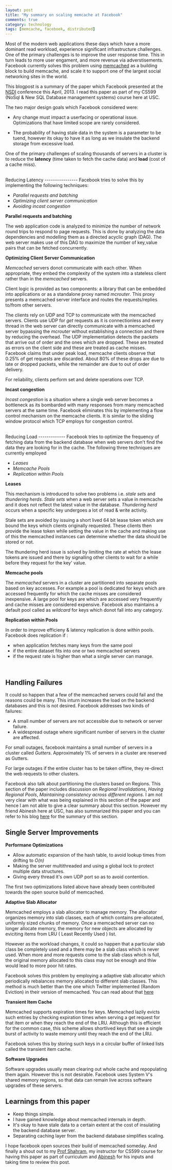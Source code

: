 ```yaml
---
layout: post
title: "My summary on scaling memcache at Facebook"
comments: true
category: technology
tags: [memcache, facebook, distributed]
---
```


Most of the modern web applications these days which have a more dominant read workload, experience significant infrastructure challenges. One of the primary challenges is to improve the user response time. This in turn leads to more user engament, and more revenue via adverstisements. Facebook currently solves this problem using [memcached](https://github.com/memcached/) as a building block to build memcache, and scale it to support one of the largest social networking sites in the world.


This blogpost is a summary of the paper which Facebook presented at the [NSDI](https://www.usenix.org/conference/nsdi13/scaling-memcache-facebook) conference this April, 2013. I read this paper as part of my CS599 (NoSql & New SQL Database management systems) course here at USC.


The two major design goals which Facebook considered were:

* Any change must impact a userfacing or operational issue. Optimizations that have limited scope are rarely considered. 

* The probability of having stale data in the system is a parameter to be tuend, however its okay to have it as long as we insulate the backend storage from excessive load.

One of the primary challenges of scaling thousands of servers in a cluster is to reduce the **latency** (time taken to fetch the cache data) and **load** (cost of a cache miss).

<br/>
Reducing Latency
----------------
Facebook tries to solve this by implementing the following techniques:

* *Parallel requests and batching*
* *Optimizing client server communication*
* *Avoiding incast congestion* 

**Parallel requests and batching**


The web application code is analyzed to minimize the number of network round trips to respond to page requests. This is done by analyzing the data dependencies and modelling them as a directed acyclic graph (DAG). The web server makes use of this DAG to maximize the number of key,value pairs that can be fetched concurrently.

**Optimizing Client Server Communication**



*Memcached* servers donot communicate with each other. When appropriate, they  embed the complexity of the system into a stateless client rather than in the *memcached* servers.

Client logic is provided as two components: a library that can be embedded into applications or as a standalone proxy named *mcrouter*. This proxy presents a memcached server interface and routes the requests/replies to/from other servers.

The clients rely on UDP and TCP to communicate with the memcached servers. Clients use UDP for *get* requests as it is connectionless and every thread in the web server can directly communicate with a memcached server bypassing the *mcrouter* without establishing a connection and there by reducing the overhead. The UDP implementation detects the packets that arrive out of order and the ones which are dropped. These are treated as errors on the client side and these are treated as cache misses. Facebook claims that under peak load, memcache clients observe that 0.25% of get requests are discarded. About 80% of these drops
are due to late or dropped packets, while the remainder are due to out of order delivery.

For reliability, clients perform set and delete operations over TCP.

**Incast congestion**



*Incast congestion* is a situation where a single web server becomes a bottleneck as its bombarded with many responses from many memcached servers at the same time. Facebook eliminates this by implementing a flow control mechanism on the memcache clients. It is similar to the sliding window protocol which TCP employs for congestion control.

<br/>
Reducing Load
-------------
Facebook tries to optimize the frequency of fetching data from the backend database when web servers don't find the data they are looking for in the cache. The following three techniques are currently employed

* *Leases*
* *Memcache Pools*
* *Replication within Pools*

**Leases**



This mechanism is introduced to solve two problems i.e. *stale sets* and *thundering herds*. *Stale sets* when a web server sets a value in memcache and it does not reflect the latest value in the database. *Thundering herd* occurs when a specific key undergoes a lot of read & write activity.

Stale sets are avoided by issuing a short lived 64 bit lease token which are bound the keys which clients originally requested. These clients then provide the lease token while setting the value in the cache and making use of this the memcached instances can determine whether the data should be stored or not. 


The thundering herd issue is solved by limiting the rate at which the lease tokens are issued and there by signalling other clients to wait for a while before they request for the key' value.


**Memcache pools**

The *memcached* servers in a cluster are partitioned into separate pools based on key accesses. For example a pool is dedicated for keys which are accessed frequently for which the cache misses are considered inexpensive. A large pool for keys are which are accessed very frequently and cache misses are considered expensive. Facebook also maintains a default pool called as *wildcard* for keys which donot fall into any category.



**Replication within Pools**

In order to improve efficieny & latency replication is done within pools. Facebook does replication if :

* when application fetches many keys from the same pool
* if the entire dataset fits into one or two memcached servers
* if the request rate is higher than what a single server can manage.

<br/>

Handling Failures
-----------------

It could so happen that a few of the memcached servers could fail and the reasons could be many. This inturn increases the load on the backend databases and this is not desired. Facebook addresses two kinds of failures:

* A small number of servers are not accessible due to network or server failure.
* A widespread outage where significant number of servers in the cluster are affected.

For small outages, facebook maintains a small number of servers in a cluster called *Gutters*. Approximately 1% of servers in a cluster are reserved as Gutters.

For large outages if the entire cluster has to be taken offline, they re-direct the web requests to other clusters.


Facebook also talk about partitioning the clusters based on Regions. This section of the paper includes discussion on *Regional Invalidations*, *Having Regional Pools*, *Maintaining consistency across different regions*. I am not very clear with what was being explained in this section of the paper and hence I am not able to give a clear summary about this section. However my friend Abinesh here at USC, has also summarized this paper and you can refer to his blog [here](http://abineshtd.blogspot.com/2013/04/notes-on-scaling-memcache-at-facebook.html) for the summary of this section.


Single Server Improvements
--------------------------

**Performane Optimizations**

* Allow automatic expansion of the hash table, to avoid lookup times from drifting to *O(n)*
* Making the server multithreaded and using a global lock to protect multiple data structures.
* Giving every thread it's own UDP port so as to avoid contention.

The first two optimizations listed above have already been contributed towards the open source build of memcached.


**Adaptive Slab Allocator**

Memcached employs a slab allocator to manage memory. The allocator organizes memory into slab classes, each of which contains pre-allocated, uniformly sized chunks of memory. Once a memcached server can no longer allocate memory, the memory for new objects are allocated by eviciting items from LRU ( Least Recently Used ) list. 

However as the workload changes, it could so happen that a particular slab class be completely used and a there may be a slab class which is never used. When more and more requests come to the slab class which is full, the original memory allocated to this class may not be enough and thiw would lead to more poor hit rates.

Facebook solves this problem by employing a adaptive slab allocator which periodically rebalances memory allocated to different slab classes. This method is much better than the one which Twitter implemented (Random Eviction) in their version of memcached. You can read about that [here](http://engineering.twitter.com/2012/07/caching-with-twemcache.html)

**Transient Item Cache**

Memcached supports expiration times for keys. Memcached lazily evicts such entries by checking expiration times when serving a get request for that item or when they reach the end of the LRU. Although this is efficient for the common case, this scheme allows shortlived keys that see a single burst of activity to waste memory until they reach the end of the LRU.

Facebook solves this by storing such keys in a circular buffer of linked lists called the transient item cache.

**Software Upgrades**

Software upgrades usually mean clearing out whole cache and repopulating them again. However this is not desirable. Facebook uses System V's shared memory regions, so that data can remain live across software upgrades of these servers.



Learnings from this paper
-------------------------
* Keep things simple.
* I have gained knowledge about memcached internals in depth.
* It's okay to have stale data to a certain extent at the cost of insulating the backend database server.
* Separating caching layer from the backend database simplifies scaling.


I hope facebook open sources their build of memcached someday. And finally a shout out to my [Prof Shahram](http://perspolis.usc.edu/Users/shahram/), my instructor for CS599 course for having this paper as part of curriculum and [Abinesh](http://twitter.com/abineshtd) for his inputs and taking time to review this post.

